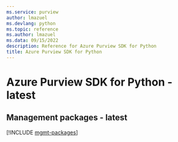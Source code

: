 ```yaml
---
ms.service: purview
author: lmazuel
ms.devlang: python
ms.topic: reference
ms.author: lmazuel
ms.data: 09/15/2022
description: Reference for Azure Purview SDK for Python
title: Azure Purview SDK for Python
---
```

# Azure Purview SDK for Python - latest

## Management packages - latest
[!INCLUDE [mgmt-packages](purview-mgmt-index.md)]